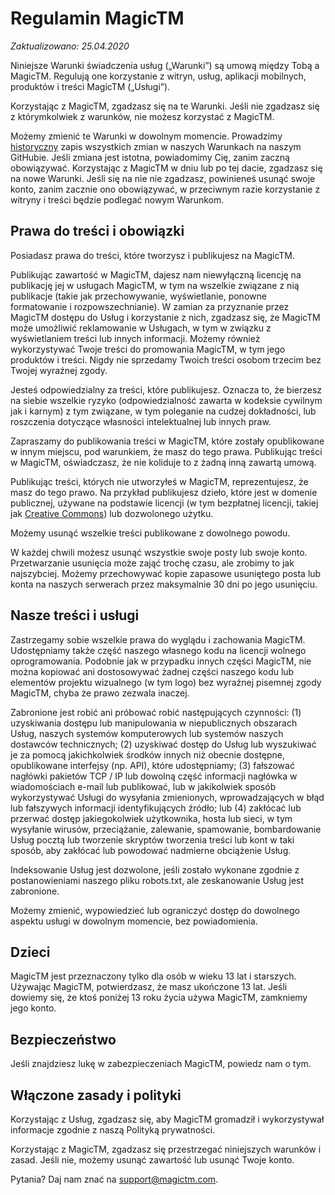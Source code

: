 # Regulamin MagicTM

_Zaktualizowano: 25.04.2020_

Niniejsze Warunki świadczenia usług („Warunki”) są umową między Tobą a MagicTM. Regulują one korzystanie z witryn, usług, aplikacji mobilnych, produktów i treści MagicTM („Usługi”).

Korzystając z MagicTM, zgadzasz się na te Warunki. Jeśli nie zgadzasz się z którymkolwiek z warunków, nie możesz korzystać z MagicTM.

Możemy zmienić te Warunki w dowolnym momencie. Prowadzimy [historyczny](https://github.com/MagicTM-com/magictm-policy) zapis wszystkich zmian w naszych Warunkach na naszym GitHubie. Jeśli zmiana jest istotna, powiadomimy Cię, zanim zaczną obowiązywać. Korzystając z MagicTM w dniu lub po tej dacie, zgadzasz się na nowe Warunki. Jeśli się na nie nie zgadzasz, powinieneś usunąć swoje konto, zanim zacznie ono obowiązywać, w przeciwnym razie korzystanie z witryny i treści będzie podlegać nowym Warunkom.

## Prawa do treści i obowiązki

Posiadasz prawa do treści, które tworzysz i publikujesz na MagicTM.

Publikując zawartość w MagicTM, dajesz nam niewyłączną licencję na publikację jej w usługach MagicTM, w tym na wszelkie związane z nią publikacje (takie jak przechowywanie, wyświetlanie, ponowne formatowanie i rozpowszechnianie). W zamian za przyznanie przez MagicTM dostępu do Usług i korzystanie z nich, zgadzasz się, że MagicTM może umożliwić reklamowanie w Usługach, w tym w związku z wyświetlaniem treści lub innych informacji. Możemy również wykorzystywać Twoje treści do promowania MagicTM, w tym jego produktów i treści. Nigdy nie sprzedamy Twoich treści osobom trzecim bez Twojej wyraźnej zgody.

Jesteś odpowiedzialny za treści, które publikujesz. Oznacza to, że bierzesz na siebie wszelkie ryzyko (odpowiedzialność zawarta w kodeksie cywilnym jak i karnym) z tym związane, w tym poleganie na cudzej dokładności, lub roszczenia dotyczące własności intelektualnej lub innych praw.

Zapraszamy do publikowania treści w MagicTM, które zostały opublikowane w innym miejscu, pod warunkiem, że masz do tego prawa. Publikując treści w MagicTM, oświadczasz, że nie koliduje to z żadną inną zawartą umową.

Publikując treści, których nie utworzyłeś w MagicTM, reprezentujesz, że masz do tego prawo. Na przykład publikujesz dzieło, które jest w domenie publicznej, używane na podstawie licencji (w tym bezpłatnej licencji, takiej jak [Creative Commons](https://creativecommons.org/licenses/)) lub dozwolonego użytku.

Możemy usunąć wszelkie treści publikowane z dowolnego powodu.

W każdej chwili możesz usunąć wszystkie swoje posty lub swoje konto. Przetwarzanie usunięcia może zająć trochę czasu, ale zrobimy to jak najszybciej. Możemy przechowywać kopie zapasowe usuniętego posta lub konta na naszych serwerach przez maksymalnie 30 dni po jego usunięciu.

## Nasze treści i usługi

Zastrzegamy sobie wszelkie prawa do wyglądu i zachowania MagicTM. Udostępniamy także część naszego własnego kodu na licencji wolnego oprogramowania. Podobnie jak w przypadku innych części MagicTM, nie można kopiować ani dostosowywać żadnej części naszego kodu lub elementów projektu wizualnego (w tym logo) bez wyraźnej pisemnej zgody MagicTM, chyba że prawo zezwala inaczej.

Zabronione jest robić ani próbować robić następujących czynności: (1) uzyskiwania dostępu lub manipulowania w niepublicznych obszarach Usług, naszych systemów komputerowych lub systemów naszych dostawców technicznych; (2) uzyskiwać dostęp do Usług lub wyszukiwać je za pomocą jakichkolwiek środków innych niż obecnie dostępne, opublikowane interfejsy (np. API), które udostępniamy; (3) fałszować nagłówki pakietów TCP / IP lub dowolną część informacji nagłówka w wiadomościach e-mail lub publikować, lub w jakikolwiek sposób wykorzystywać Usługi do wysyłania zmienionych, wprowadzających w błąd lub fałszywych informacji identyfikujących źródło; lub (4) zakłócać lub przerwać dostęp jakiegokolwiek użytkownika, hosta lub sieci, w tym wysyłanie wirusów, przeciążanie, zalewanie, spamowanie, bombardowanie Usług pocztą lub tworzenie skryptów tworzenia treści lub kont w taki sposób, aby zakłócać lub powodować nadmierne obciążenie Usług.

Indeksowanie Usług jest dozwolone, jeśli zostało wykonane zgodnie z postanowieniami naszego pliku robots.txt, ale zeskanowanie Usług jest zabronione.

Możemy zmienić, wypowiedzieć lub ograniczyć dostęp do dowolnego aspektu usługi w dowolnym momencie, bez powiadomienia.

## Dzieci

MagicTM jest przeznaczony tylko dla osób w wieku 13 lat i starszych. Używając MagicTM, potwierdzasz, że masz ukończone 13 lat. Jeśli dowiemy się, że ktoś poniżej 13 roku życia używa MagicTM, zamkniemy jego konto.

## Bezpieczeństwo

Jeśli znajdziesz lukę w zabezpieczeniach MagicTM, powiedz nam o tym.

## Włączone zasady i polityki

Korzystając z Usług, zgadzasz się, aby MagicTM gromadził i wykorzystywał informacje zgodnie z naszą Polityką prywatności.

Korzystając z MagicTM, zgadzasz się przestrzegać niniejszych warunków i zasad. Jeśli nie, możemy usunąć zawartość lub usunąć Twoje konto.

Pytania? Daj nam znać na [support@magictm.com](mailto:support@magictm.com).
